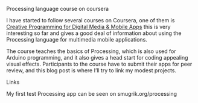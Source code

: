 Processing language course on coursera

I have started to follow several courses on Coursera, one of them is [Creative Programming for Digital Media & Mobile Apps](https://class.coursera.org/digitalmedia-001/class/index) this is very interesting so far and gives a good deal of information about using the Processing language for multimedia mobile applications.

The course teaches the basics of Processing, which is also used for Arduino programming, and it also gives a head start for coding appealing visual effects. Participants to the course have to submit their apps for peer review, and this blog post is where I’ll try to link my modest projects.

Links

My first test Processing app can be seen on smugrik.org/processing